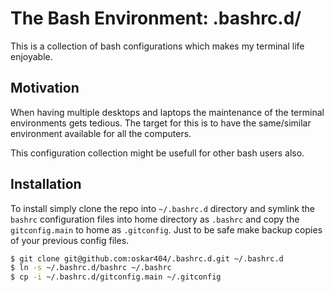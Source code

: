 
The Bash Environment: .bashrc.d/
================================

This is a collection of bash configurations which makes my terminal life
enjoyable.

Motivation
----------

When having multiple desktops and laptops the maintenance of the terminal
environments gets tedious. The target for this is to have the same/similar
environment available for all the computers.

This configuration collection might be usefull for other bash users also.

Installation
------------

To install simply clone the repo into `~/.bashrc.d` directory and symlink the
`bashrc` configuration files into home directory as `.bashrc` and copy the
`gitconfig.main` to home as `.gitconfig`. Just to be safe make backup copies of
your previous config files.

```bash
$ git clone git@github.com:oskar404/.bashrc.d.git ~/.bashrc.d
$ ln -s ~/.bashrc.d/bashrc ~/.bashrc
$ cp -i ~/.bashrc.d/gitconfig.main ~/.gitconfig
```


